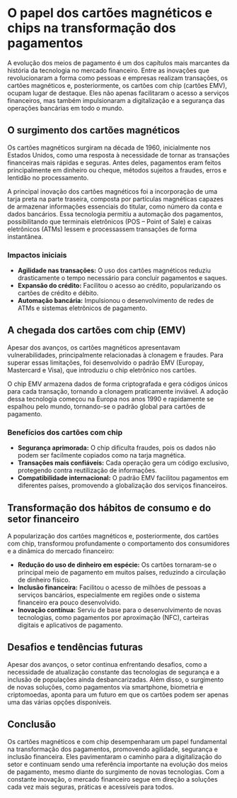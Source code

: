 # O papel dos cartões magnéticos e chips na transformação dos pagamentos

A evolução dos meios de pagamento é um dos capítulos mais marcantes da história da tecnologia no mercado financeiro. Entre as inovações que revolucionaram a forma como pessoas e empresas realizam transações, os cartões magnéticos e, posteriormente, os cartões com chip (cartões EMV), ocupam lugar de destaque. Eles não apenas facilitaram o acesso a serviços financeiros, mas também impulsionaram a digitalização e a segurança das operações bancárias em todo o mundo.

## O surgimento dos cartões magnéticos

Os cartões magnéticos surgiram na década de 1960, inicialmente nos Estados Unidos, como uma resposta à necessidade de tornar as transações financeiras mais rápidas e seguras. Antes deles, pagamentos eram feitos principalmente em dinheiro ou cheque, métodos sujeitos a fraudes, erros e lentidão no processamento.

A principal inovação dos cartões magnéticos foi a incorporação de uma tarja preta na parte traseira, composta por partículas magnéticas capazes de armazenar informações essenciais do titular, como número da conta e dados bancários. Essa tecnologia permitiu a automação dos pagamentos, possibilitando que terminais eletrônicos (POS – Point of Sale) e caixas eletrônicos (ATMs) lessem e processassem transações de forma instantânea.

### Impactos iniciais

- **Agilidade nas transações:** O uso dos cartões magnéticos reduziu drasticamente o tempo necessário para concluir pagamentos e saques.
- **Expansão do crédito:** Facilitou o acesso ao crédito, popularizando os cartões de crédito e débito.
- **Automação bancária:** Impulsionou o desenvolvimento de redes de ATMs e sistemas eletrônicos de pagamento.

## A chegada dos cartões com chip (EMV)

Apesar dos avanços, os cartões magnéticos apresentavam vulnerabilidades, principalmente relacionadas à clonagem e fraudes. Para superar essas limitações, foi desenvolvido o padrão EMV (Europay, Mastercard e Visa), que introduziu o chip eletrônico nos cartões.

O chip EMV armazena dados de forma criptografada e gera códigos únicos para cada transação, tornando a clonagem praticamente inviável. A adoção dessa tecnologia começou na Europa nos anos 1990 e rapidamente se espalhou pelo mundo, tornando-se o padrão global para cartões de pagamento.

### Benefícios dos cartões com chip

- **Segurança aprimorada:** O chip dificulta fraudes, pois os dados não podem ser facilmente copiados como na tarja magnética.
- **Transações mais confiáveis:** Cada operação gera um código exclusivo, protegendo contra reutilização de informações.
- **Compatibilidade internacional:** O padrão EMV facilitou pagamentos em diferentes países, promovendo a globalização dos serviços financeiros.

## Transformação dos hábitos de consumo e do setor financeiro

A popularização dos cartões magnéticos e, posteriormente, dos cartões com chip, transformou profundamente o comportamento dos consumidores e a dinâmica do mercado financeiro:

- **Redução do uso de dinheiro em espécie:** Os cartões tornaram-se o principal meio de pagamento em muitos países, reduzindo a circulação de dinheiro físico.
- **Inclusão financeira:** Facilitou o acesso de milhões de pessoas a serviços bancários, especialmente em regiões onde o sistema financeiro era pouco desenvolvido.
- **Inovação contínua:** Serviu de base para o desenvolvimento de novas tecnologias, como pagamentos por aproximação (NFC), carteiras digitais e aplicativos de pagamento.

## Desafios e tendências futuras

Apesar dos avanços, o setor continua enfrentando desafios, como a necessidade de atualização constante das tecnologias de segurança e a inclusão de populações ainda desbancarizadas. Além disso, o surgimento de novas soluções, como pagamentos via smartphone, biometria e criptomoedas, aponta para um futuro em que os cartões podem ser apenas uma das várias opções disponíveis.

## Conclusão

Os cartões magnéticos e com chip desempenharam um papel fundamental na transformação dos pagamentos, promovendo agilidade, segurança e inclusão financeira. Eles pavimentaram o caminho para a digitalização do setor e continuam sendo uma referência importante na evolução dos meios de pagamento, mesmo diante do surgimento de novas tecnologias. Com a constante inovação, o mercado financeiro segue em direção a soluções cada vez mais seguras, práticas e acessíveis para todos.